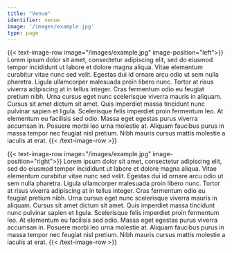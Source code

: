 ```yaml
---
title: "Venue"
identifier: venue
image: '/images/example.jpg'
type: page
---
```



{{< text-image-row image="/images/example.jpg" image-position="left">}}
Lorem ipsum dolor sit amet, consectetur adipiscing elit, sed do eiusmod tempor incididunt ut labore et dolore magna aliqua. Vitae elementum curabitur vitae nunc sed velit. Egestas dui id ornare arcu odio ut sem nulla pharetra. Ligula ullamcorper malesuada proin libero nunc. Tortor at risus viverra adipiscing at in tellus integer. Cras fermentum odio eu feugiat pretium nibh. Urna cursus eget nunc scelerisque viverra mauris in aliquam. Cursus sit amet dictum sit amet. Quis imperdiet massa tincidunt nunc pulvinar sapien et ligula. Scelerisque felis imperdiet proin fermentum leo. At elementum eu facilisis sed odio. Massa eget egestas purus viverra accumsan in. Posuere morbi leo urna molestie at. Aliquam faucibus purus in massa tempor nec feugiat nisl pretium. Nibh mauris cursus mattis molestie a iaculis at erat.
{{< /text-image-row >}}


{{< text-image-row image="/images/example.jpg" image-position="right">}}
Lorem ipsum dolor sit amet, consectetur adipiscing elit, sed do eiusmod tempor incididunt ut labore et dolore magna aliqua. Vitae elementum curabitur vitae nunc sed velit. Egestas dui id ornare arcu odio ut sem nulla pharetra. Ligula ullamcorper malesuada proin libero nunc. Tortor at risus viverra adipiscing at in tellus integer. Cras fermentum odio eu feugiat pretium nibh. Urna cursus eget nunc scelerisque viverra mauris in aliquam. Cursus sit amet dictum sit amet. Quis imperdiet massa tincidunt nunc pulvinar sapien et ligula. Scelerisque felis imperdiet proin fermentum leo. At elementum eu facilisis sed odio. Massa eget egestas purus viverra accumsan in. Posuere morbi leo urna molestie at. Aliquam faucibus purus in massa tempor nec feugiat nisl pretium. Nibh mauris cursus mattis molestie a iaculis at erat.
{{< /text-image-row >}}